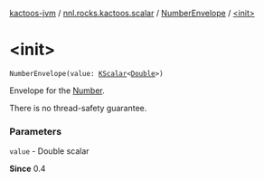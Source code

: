 [kactoos-jvm](../../index.md) / [nnl.rocks.kactoos.scalar](../index.md) / [NumberEnvelope](index.md) / [&lt;init&gt;](./-init-.md)

# &lt;init&gt;

`NumberEnvelope(value: `[`KScalar`](../../nnl.rocks.kactoos/-k-scalar.md)`<`[`Double`](https://kotlinlang.org/api/latest/jvm/stdlib/kotlin/-double/index.html)`>)`

Envelope for the [Number](https://kotlinlang.org/api/latest/jvm/stdlib/kotlin/-number/index.html).

There is no thread-safety guarantee.

### Parameters

`value` - Double scalar

**Since**
0.4

